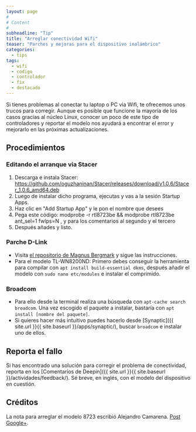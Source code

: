 ```yaml
---
layout: page
#
# Content
#
subheadline: "Tip"
title: "Arreglar conectividad Wifi"
teaser: "Parches y mejoras para el dispositivo inalámbrico"
categories:
  - tips
tags:
  - wifi
  - codigo
  - controlador
  - fix
  - destacado
---
```


Si tienes problemas al conectar tu laptop o PC via Wifi, te ofrecemos unos trucos para corregir. Aunque es posible que funcione la mayoría de los casos gracias al núcleo Linux, conocer un poco de este tipo de controladores y reportar el modelo nos ayudará a encontrar el error y mejorarlo en las próximas actualizaciones.

## Procedimientos

### Editando el arranque via Stacer
1. Descarga e instala Stacer: https://github.com/oguzhaninan/Stacer/releases/download/v1.0.6/Stacer_1.0.6_amd64.deb
2. Luego de instalar dicho programa, ejecutas y vas a la sesión Startup Apps.
3. Haz clic en "Add Startup App" y le pon el nombre que desees
4. Pega este código: modprobe -r rtl8723be && modprobe rtl8723be ant_sel=1 fwlps=N , y para los comentarios al segundo y el tercero
5. Después añades y listo.

### Parche D-Link
* Visita [el repositorio de Magnus Bergmark](https://github.com/Mange/rtl8192eu-linux-driver) y sigue las instrucciones.
* Para el modelo TL-WN8200ND: Primero debes conseguir la herramienta para compilar con `apt install build-essential dkms`, después añadir el modelo con `sudo nano etc/modules` e instalar el comprimido.

### Broadcom
* Para ello desde la terminal realiza una búsqueda con `apt-cache search broadcom`. Una vez escogido el paquete a instalar, bastaría con `apt install [nombre del paquete]`.
* Si quieres hacer más intuitivo puedes hacerlo desde [Synaptic]({{ site.url }}{{ site.baseurl }}/apps/synaptic/), buscar `broadcom` e instalar uno de ellos.

## Reporta el fallo

Si has encontrado una solución para corregir el problema de conectividad, reporta en los [Comentarios de Deepin]({{ site.url }}{{ site.baseurl }}/actividades/feedback/). Sé breve, en inglés, con el modelo del dispositivo en cuestión.

## Créditos

La nota para arreglar el modelo 8723 escribió Alejandro Camarena. [Post Google+](https://plus.google.com/+AlejandroCamarena/posts/GJedDLFKVRT).
